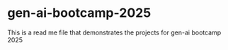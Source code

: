 # gen-ai-bootcamp-2025
This is a read me file that demonstrates the projects for gen-ai bootcamp 2025
